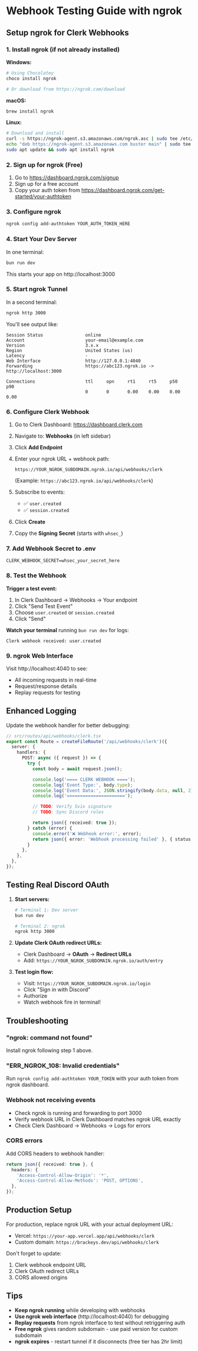 # Webhook Testing Guide with ngrok

## Setup ngrok for Clerk Webhooks

### 1. Install ngrok (if not already installed)

**Windows:**
```bash
# Using Chocolatey
choco install ngrok

# Or download from https://ngrok.com/download
```

**macOS:**
```bash
brew install ngrok
```

**Linux:**
```bash
# Download and install
curl -s https://ngrok-agent.s3.amazonaws.com/ngrok.asc | sudo tee /etc/apt/trusted.gpg.d/ngrok.asc >/dev/null
echo "deb https://ngrok-agent.s3.amazonaws.com buster main" | sudo tee /etc/apt/sources.list.d/ngrok.list
sudo apt update && sudo apt install ngrok
```

### 2. Sign up for ngrok (Free)

1. Go to https://dashboard.ngrok.com/signup
2. Sign up for a free account
3. Copy your auth token from https://dashboard.ngrok.com/get-started/your-authtoken

### 3. Configure ngrok

```bash
ngrok config add-authtoken YOUR_AUTH_TOKEN_HERE
```

### 4. Start Your Dev Server

In one terminal:
```bash
bun run dev
```

This starts your app on http://localhost:3000

### 5. Start ngrok Tunnel

In a second terminal:
```bash
ngrok http 3000
```

You'll see output like:
```
Session Status                online
Account                       your-email@example.com
Version                       3.x.x
Region                        United States (us)
Latency                       -
Web Interface                 http://127.0.0.1:4040
Forwarding                    https://abc123.ngrok.io -> http://localhost:3000

Connections                   ttl     opn     rt1     rt5     p50     p90
                              0       0       0.00    0.00    0.00    0.00
```

### 6. Configure Clerk Webhook

1. Go to Clerk Dashboard: https://dashboard.clerk.com
2. Navigate to: **Webhooks** (in left sidebar)
3. Click **Add Endpoint**
4. Enter your ngrok URL + webhook path:
   ```
   https://YOUR_NGROK_SUBDOMAIN.ngrok.io/api/webhooks/clerk
   ```
   (Example: `https://abc123.ngrok.io/api/webhooks/clerk`)

5. Subscribe to events:
   - ✅ `user.created`
   - ✅ `session.created`

6. Click **Create**
7. Copy the **Signing Secret** (starts with `whsec_`)

### 7. Add Webhook Secret to .env

```env
CLERK_WEBHOOK_SECRET=whsec_your_secret_here
```

### 8. Test the Webhook

**Trigger a test event:**
1. In Clerk Dashboard → Webhooks → Your endpoint
2. Click "Send Test Event"
3. Choose `user.created` or `session.created`
4. Click "Send"

**Watch your terminal** running `bun run dev` for logs:
```
Clerk webhook received: user.created
```

### 9. ngrok Web Interface

Visit http://localhost:4040 to see:
- All incoming requests in real-time
- Request/response details
- Replay requests for testing

## Enhanced Logging

Update the webhook handler for better debugging:

```typescript
// src/routes/api/webhooks/clerk.tsx
export const Route = createFileRoute('/api/webhooks/clerk')({
  server: {
    handlers: {
      POST: async ({ request }) => {
        try {
          const body = await request.json();

          console.log('==== CLERK WEBHOOK ====');
          console.log('Event Type:', body.type);
          console.log('Event Data:', JSON.stringify(body.data, null, 2));
          console.log('======================');

          // TODO: Verify Svix signature
          // TODO: Sync Discord roles

          return json({ received: true });
        } catch (error) {
          console.error('❌ Webhook error:', error);
          return json({ error: 'Webhook processing failed' }, { status: 500 });
        }
      },
    },
  },
});
```

## Testing Real Discord OAuth

1. **Start servers:**
   ```bash
   # Terminal 1: Dev server
   bun run dev
   
   # Terminal 2: ngrok
   ngrok http 3000
   ```

2. **Update Clerk OAuth redirect URLs:**
   - Clerk Dashboard → **OAuth** → **Redirect URLs**
   - Add: `https://YOUR_NGROK_SUBDOMAIN.ngrok.io/auth/entry`

3. **Test login flow:**
   - Visit: `https://YOUR_NGROK_SUBDOMAIN.ngrok.io/login`
   - Click "Sign in with Discord"
   - Authorize
   - Watch webhook fire in terminal!

## Troubleshooting

### "ngrok: command not found"
Install ngrok following step 1 above.

### "ERR_NGROK_108: Invalid credentials"
Run `ngrok config add-authtoken YOUR_TOKEN` with your auth token from ngrok dashboard.

### Webhook not receiving events
- Check ngrok is running and forwarding to port 3000
- Verify webhook URL in Clerk Dashboard matches ngrok URL exactly
- Check Clerk Dashboard → Webhooks → Logs for errors

### CORS errors
Add CORS headers to webhook handler:
```typescript
return json({ received: true }, {
  headers: {
    'Access-Control-Allow-Origin': '*',
    'Access-Control-Allow-Methods': 'POST, OPTIONS',
  },
});
```

## Production Setup

For production, replace ngrok URL with your actual deployment URL:
- Vercel: `https://your-app.vercel.app/api/webhooks/clerk`
- Custom domain: `https://brackeys.dev/api/webhooks/clerk`

Don't forget to update:
1. Clerk webhook endpoint URL
2. Clerk OAuth redirect URLs
3. CORS allowed origins

## Tips

- **Keep ngrok running** while developing with webhooks
- **Use ngrok web interface** (http://localhost:4040) for debugging
- **Replay requests** from ngrok interface to test without retriggering auth
- **Free ngrok** gives random subdomain - use paid version for custom subdomain
- **ngrok expires** - restart tunnel if it disconnects (free tier has 2hr limit)

